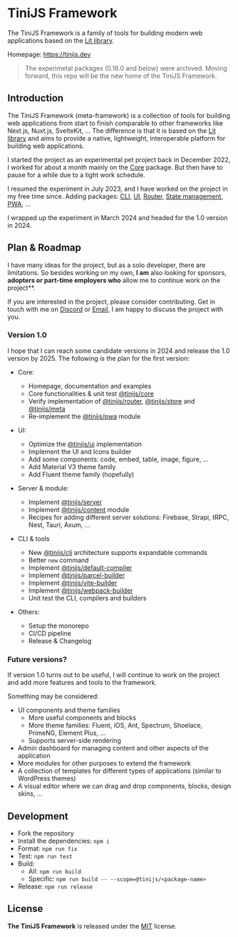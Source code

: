 # TiniJS Framework

The TiniJS Framework is a family of tools for building modern web applications based on the [Lit library](https://lit.dev).

Homepage: <https://tinijs.dev>

> The experimetal packages (0.16.0 and below) were archived. Moving forward, this repo will be the new home of the TiniJS Framework.

## Introduction

The TiniJS Framework (meta-framework) is a collection of tools for building web applications from start to finish comparable to other frameworks like Next.js, Nuxt.js, SvelteKit, ... The difference is that it is based on the [Lit library](https://lit.dev) and aims to provide a native, lightweight, interoperable platform for building web applications.

I started the project as an experimental pet project back in December 2022, I worked for about a month mainly on the [Core](https://github.com/tinijs/core) package. But then have to pause for a while due to a tight work schedule.

I resumed the experiment in July 2023, and I have worked on the project in my free time since. Adding packages: [CLI](https://github.com/tinijs/cli), [UI](https://github.com/tinijs/ui), [Router](https://github.com/tinijs/router), [State management](https://github.com/tinijs/store), [PWA](https://github.com/tinijs/pwa), ...

I wrapped up the experiment in March 2024 and headed for the 1.0 version in 2024.

## Plan & Roadmap

I have many ideas for the project, but as a solo developer, there are limitations. So besides working on my own, **I am** also looking for sponsors, **adopters or **part-time** employers who** allow me to continue work on the project**.

If you are interested in the project, please consider contributing. Get in touch with me on [Discord](https://discord.gg/EABbZVbPAb) or [Email](hello@lamnhan.com), I am happy to discuss the project with you.

### Version 1.0

I hope that I can reach some candidate versions in 2024 and release the 1.0 version by 2025. The following is the plan for the first version:

- Core:
  - Homepage, documentation and examples
  - Core functionalities & unit test [@tinijs/core](https://github.com/tinijs/tinijs/tree/main/packages/core)
  - Verify implementation of [@tinijs/router](https://github.com/tinijs/tinijs/tree/main/packages/router), [@tinijs/store](https://github.com/tinijs/tinijs/tree/main/packages/store) and [@tinijs/meta](https://github.com/tinijs/tinijs/tree/main/packages/meta)
  - Re-implement the [@tinijs/pwa](https://github.com/tinijs/tinijs/tree/main/packages/pwa) module

- UI:
  - Optimize the [@tinijs/ui](https://github.com/tinijs/tinijs/tree/main/packages/ui) implementation
  - Implement the UI and Icons builder
  - Add some components: code, embed, table, image, figure, ...
  - Add Material V3 theme family
  - Add Fluent theme family (hopefully)

- Server & module:
  - Implement [@tinijs/server](https://github.com/tinijs/tinijs/tree/main/packages/server)
  - Implement [@tinijs/content](https://github.com/tinijs/tinijs/tree/main/packages/content) module
  - Recipes for adding different server solutions: Firebase, Strapi, tRPC, Nest, Tauri, Axum, ...

- CLI & tools
  - New [@tinijs/cli](https://github.com/tinijs/tinijs/tree/main/packages/cli) architecture supports expandable commands
  - Better `new` command
  - Implement [@tinijs/default-compiler](https://github.com/tinijs/tinijs/tree/main/packages/default-compiler)
  - Implement [@tinijs/parcel-builder](https://github.com/tinijs/tinijs/tree/main/packages/parcel-builder)
  - Implement [@tinijs/vite-builder](https://github.com/tinijs/tinijs/tree/main/packages/vite-builder)
  - Implement [@tinijs/webpack-builder](https://github.com/tinijs/tinijs/tree/main/packages/webpack-builder)
  - Unit test the CLI, compilers and builders

- Others:
  - Setup the monorepo
  - CI/CD pipeline
  - Release & Changelog

### Future versions?

If version 1.0 turns out to be useful, I will continue to work on the project and add more features and tools to the framework.

Something may be considered:

- UI components and theme families
  - More useful components and blocks
  - More theme families: Fluent, iOS, Ant, Spectrum, Shoelace, PrimeNG, Element Plus, ...
  - Supports server-side rendering
- Admin dashboard for managing content and other aspects of the application
- More modules for other purposes to extend the framework
- A collection of templates for different types of applications (similar to WordPress themes)
- A visual editor where we can drag and drop components, blocks, design skins, ...

## Development

- Fork the repository
- Install the dependencies: `npm i`
- Format: `npm run fix`
- Test: `npm run test`
- Build:
  - All: `npm run build`
  - Specific: `npm run build -- --scope=@tinijs/<package-name>`
- Release: `npm run release`

## License

**The TiniJS Framework** is released under the [MIT](./LICENSE) license.

